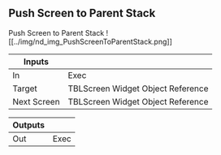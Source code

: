 ## Push Screen to Parent Stack
Push Screen to Parent Stack
![[../img/nd_img_PushScreenToParentStack.png]]

|Inputs||
|--|--|
| In | Exec |
| Target | TBLScreen Widget Object Reference |
| Next Screen | TBLScreen Widget Object Reference |

|Outputs||
|--|--|
| Out | Exec |
